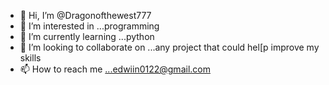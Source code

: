 - 👋 Hi, I’m @Dragonofthewest777
- 👀 I’m interested in ...programming
- 🌱 I’m currently learning ...python
- 💞️ I’m looking to collaborate on ...any project that could hel[p improve my skills
- 📫 How to reach me ...edwiin0122@gmail.com

<!---
Dragonofthewest777/Dragonofthewest777 is a ✨ special ✨ repository because its `README.md` (this file) appears on your GitHub profile.
You can click the Preview link to take a look at your changes.
--->

